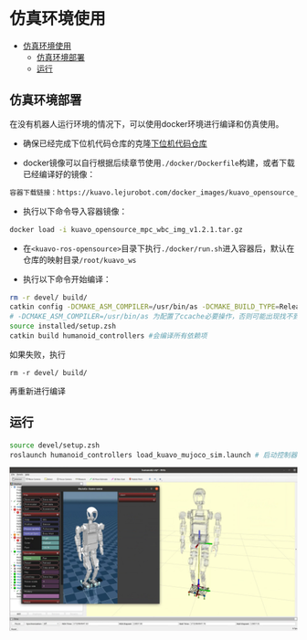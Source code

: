 # 仿真环境使用

- [仿真环境使用](#仿真环境使用)
  - [仿真环境部署](#仿真环境部署)
  - [运行](#运行)


## 仿真环境部署

在没有机器人运行环境的情况下，可以使用docker环境进行编译和仿真使用。

- 确保已经完成下位机代码仓库的克隆[下位机代码仓库](https://gitee.com/leju-robot/kuavo-ros-opensource.git)

- docker镜像可以自行根据后续章节使用`./docker/Dockerfile`构建，或者下载已经编译好的镜像：

```bash  
容器下载链接：https://kuavo.lejurobot.com/docker_images/kuavo_opensource_mpc_wbc_img_v1.2.1.tar.gz
```

- 执行以下命令导入容器镜像：
```bash
docker load -i kuavo_opensource_mpc_wbc_img_v1.2.1.tar.gz
```

- 在`<kuavo-ros-opensource>`目录下执行`./docker/run.sh`进入容器后，默认在仓库的映射目录`/root/kuavo_ws`

- 执行以下命令开始编译：

```bash
rm -r devel/ build/
catkin config -DCMAKE_ASM_COMPILER=/usr/bin/as -DCMAKE_BUILD_TYPE=Release # Important! 
# -DCMAKE_ASM_COMPILER=/usr/bin/as 为配置了ccache必要操作，否则可能出现找不到编译器的情况
source installed/setup.zsh
catkin build humanoid_controllers #会编译所有依赖项
```
如果失败，执行
```
rm -r devel/ build/
```
再重新进行编译

## 运行

```bash
source devel/setup.zsh
roslaunch humanoid_controllers load_kuavo_mujoco_sim.launch # 启动控制器、mpc、wbc、mujoco仿真器
```
![仿真界面](./images/仿真界面.png)
